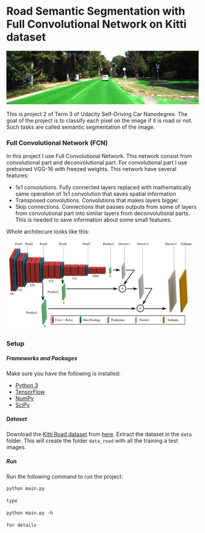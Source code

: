 # Road Semantic Segmentation with Full Convolutional Network on Kitti dataset

![Road surface segmentation](https://github.com/parilo/CarND-Semantic-Segmentation/blob/master/sample.png "FCN Road Semantic Segmentation Result Example")

This is project 2 of Term 3 of Udacity Self-Driving Car Nanodegree. The goal of the project is to classify each pixel on the image if it is road or not. Such tasks are called semantic segmentation of the image.

### Full Convolutional Network (FCN)

In this project I use Full Convolutional Network. This network consist from convolutional part and deconvolutional part. For convolutional part I use pretrained VGG-16 with freezed weights. This network have several features:

* 1x1 convolutions. Fully connected layers replaced with mathematically same operation of 1x1 convolution that saves spatial information
* Transposed convolutions. Convolutions that makes layers bigger.
* Skip connections. Connections that passes outputs from some of layers from convolutional part into similar layers from deconvolutional parts. This is needed to save information about some small features.

Whole architecure looks like this:

[![FCN architecture](https://github.com/parilo/CarND-Semantic-Segmentation/blob/master/3-Figure3-1.png)](https://www.semanticscholar.org/paper/PCA-aided-Fully-Convolutional-Networks-for-Semanti-Tai-Ye/05d20ad124a8696f387e6c9632dec0b31251df64)

### Setup
##### Frameworks and Packages
Make sure you have the following is installed:
 - [Python 3](https://www.python.org/)
 - [TensorFlow](https://www.tensorflow.org/)
 - [NumPy](http://www.numpy.org/)
 - [SciPy](https://www.scipy.org/)
##### Dataset
Download the [Kitti Road dataset](http://www.cvlibs.net/datasets/kitti/eval_road.php) from [here](http://www.cvlibs.net/download.php?file=data_road.zip).  Extract the dataset in the `data` folder.  This will create the folder `data_road` with all the training a test images.

##### Run
Run the following command to run the project:
```
python main.py

type

python main.py -h

for details
```
